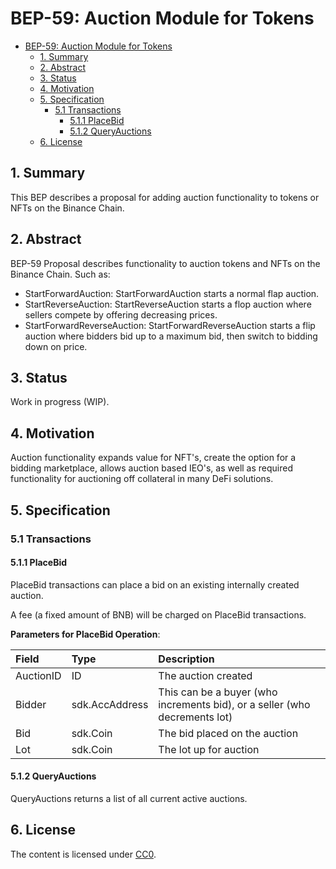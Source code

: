# BEP-59: Auction Module for Tokens

- [BEP-59: Auction Module for Tokens](#bep-59-auction-module-for-tokens)
  - [1. Summary](#1-summary)
  - [2. Abstract](#2-abstract)
  - [3. Status](#3-status)
  - [4. Motivation](#4-motivation)
  - [5. Specification](#5-specification)
    - [5.1 Transactions](#51-transactions)
      - [5.1.1 PlaceBid](#511-placebid)
      - [5.1.2 QueryAuctions](#512-queryauctions)
  - [6. License](#6-license)

## 1.  Summary

This BEP describes a proposal for adding auction functionality to tokens or NFTs on the Binance Chain.

## 2.  Abstract

BEP-59 Proposal describes functionality to auction tokens and NFTs on the Binance Chain. Such as:

+ StartForwardAuction: StartForwardAuction starts a normal flap auction.
+ StartReverseAuction: StartReverseAuction starts a flop auction where sellers compete by offering decreasing prices.
+ StartForwardReverseAuction: StartForwardReverseAuction starts a flip auction where bidders bid up to a maximum bid, then switch to bidding down on price.


## 3.  Status

Work in progress (WIP).

## 4.  Motivation

Auction functionality expands value for NFT's, create the option for a bidding marketplace, allows auction based IEO's, as well as required functionality for auctioning off collateral in many DeFi solutions.

## 5.  Specification

###  5.1 Transactions

#### 5.1.1 PlaceBid

PlaceBid transactions can place a bid on an existing internally created auction.

A fee (a fixed amount of BNB) will be charged on PlaceBid transactions.

**Parameters for PlaceBid Operation**:

| **Field**    | **Type** | **Description**                                              |
| :------------ | :-------- | :------------------------------------------------------------ |
| AuctionID   | ID  | The auction created |
| Bidder        | sdk.AccAddress   | This can be a buyer (who increments bid), or a seller (who decrements lot) |
| Bid      | sdk.Coin  | The bid placed on the auction  |
| Lot      | sdk.Coin  | The lot up for auction  |

#### 5.1.2 QueryAuctions

QueryAuctions returns a list of all current active auctions.

## 6. License

The content is licensed under [CC0](https://creativecommons.org/publicdomain/zero/1.0/).
